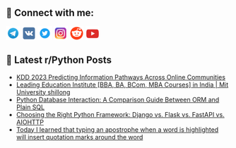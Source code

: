 ## 🔎 Connect with me:
[<img src="https://github.com/bullbesh/bullbesh/blob/main/images/Telegram.png" width="32" height="32" />](https://t.me/bullbesh)
[<img src="https://github.com/bullbesh/bullbesh/blob/main/images/VK.png" width="32" height="32" />](https://vk.com/bullbesh)
[<img src="https://github.com/bullbesh/bullbesh/blob/main/images/Twitter.png" width="32" height="32" />](https://twitter.com/bullbesh1)
[<img src="https://github.com/bullbesh/bullbesh/blob/main/images/Instagram.png" width="32" height="32" />](https://www.instagram.com/bullbesh)
[<img src="https://github.com/bullbesh/bullbesh/blob/main/images/Reddit.png" width="32" height="32" />](https://www.reddit.com/user/bullbesh)
[<img src="https://github.com/bullbesh/bullbesh/blob/main/images/YouTube.png" width="32" height="32" />](https://www.youtube.com/channel/UCtfjRs6uzgq5mfm8S06WTcg)

## 📕 Latest r/Python Posts
<!-- BLOG-POST-LIST:START -->
- [KDD 2023 Predicting Information Pathways Across Online Communities](https://www.reddit.com/r/Python/comments/15f5we1/kdd_2023_predicting_information_pathways_across/)
- [Leading Education Institute [BBA, BA, BCom, MBA Courses] in India | Mit University shillong](https://www.reddit.com/r/Python/comments/15f5sk5/leading_education_institute_bba_ba_bcom_mba/)
- [Python Database Interaction: A Comparison Guide Between ORM and Plain SQL](https://www.reddit.com/r/Python/comments/15f5c54/python_database_interaction_a_comparison_guide/)
- [Choosing the Right Python Framework: Django vs. Flask vs. FastAPI vs. AIOHTTP](https://www.reddit.com/r/Python/comments/15f5ak5/choosing_the_right_python_framework_django_vs/)
- [Today I learned that typing an apostrophe when a word is highlighted will insert quotation marks around the word](https://www.reddit.com/r/Python/comments/15f4e6q/today_i_learned_that_typing_an_apostrophe_when_a/)
<!-- BLOG-POST-LIST:END -->
